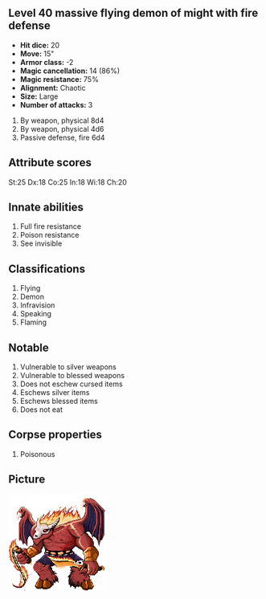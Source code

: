 ## Level 40 massive flying demon of might with fire defense

- **Hit dice:** 20
- **Move:** 15"
- **Armor class:** -2
- **Magic cancellation:** 14 (86%)
- **Magic resistance:** 75%
- **Alignment:** Chaotic
- **Size:** Large
- **Number of attacks:** 3
1. By weapon, physical 8d4
2. By weapon, physical 4d6
3. Passive defense, fire 6d4

## Attribute scores

St:25 Dx:18 Co:25 In:18 Wi:18 Ch:20

## Innate abilities

1. Full fire resistance
2. Poison resistance
3. See invisible

## Classifications

1. Flying
2. Demon
3. Infravision
4. Speaking
5. Flaming

## Notable

1. Vulnerable to silver weapons
2. Vulnerable to blessed weapons
3. Does not eschew cursed items
4. Eschews silver items
5. Eschews blessed items
6. Does not eat

## Corpse properties

1. Poisonous

## Picture

![Balor](https://github.com/hyvanmielenpelit/GnollHackTileSet/blob/main/Monsters/balor/balor.png?raw=true)
